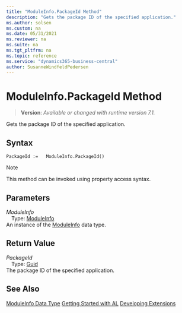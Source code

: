 ```yaml
---
title: "ModuleInfo.PackageId Method"
description: "Gets the package ID of the specified application."
ms.author: solsen
ms.custom: na
ms.date: 05/31/2021
ms.reviewer: na
ms.suite: na
ms.tgt_pltfrm: na
ms.topic: reference
ms.service: "dynamics365-business-central"
author: SusanneWindfeldPedersen
---
```

[//]: # (START>DO_NOT_EDIT)
[//]: # (IMPORTANT:Do not edit any of the content between here and the END>DO_NOT_EDIT.)
[//]: # (Any modifications should be made in the .xml files in the ModernDev repo.)
# ModuleInfo.PackageId Method
> **Version**: _Available or changed with runtime version 7.1._

Gets the package ID of the specified application.


## Syntax
```
PackageId :=   ModuleInfo.PackageId()
```
> [!NOTE]
> This method can be invoked using property access syntax.

## Parameters
*ModuleInfo*  
&emsp;Type: [ModuleInfo](moduleinfo-data-type.md)  
An instance of the [ModuleInfo](moduleinfo-data-type.md) data type.  

## Return Value
*PackageId*  
&emsp;Type: [Guid](../guid/guid-data-type.md)  
The package ID of the specified application.


[//]: # (IMPORTANT: END>DO_NOT_EDIT)
## See Also
[ModuleInfo Data Type](moduleinfo-data-type.md)
[Getting Started with AL](../devenv-get-started.md)
[Developing Extensions](../devenv-dev-overview.md)